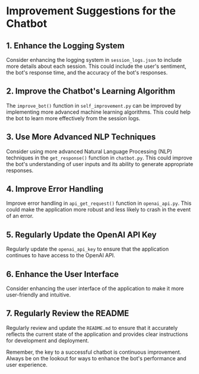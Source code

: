 # Improvement Suggestions for the Chatbot

## 1. Enhance the Logging System
Consider enhancing the logging system in `session_logs.json` to include more details about each session. This could include the user's sentiment, the bot's response time, and the accuracy of the bot's responses.

## 2. Improve the Chatbot's Learning Algorithm
The `improve_bot()` function in `self_improvement.py` can be improved by implementing more advanced machine learning algorithms. This could help the bot to learn more effectively from the session logs.

## 3. Use More Advanced NLP Techniques
Consider using more advanced Natural Language Processing (NLP) techniques in the `get_response()` function in `chatbot.py`. This could improve the bot's understanding of user inputs and its ability to generate appropriate responses.

## 4. Improve Error Handling
Improve error handling in `api_get_request()` function in `openai_api.py`. This could make the application more robust and less likely to crash in the event of an error.

## 5. Regularly Update the OpenAI API Key
Regularly update the `openai_api_key` to ensure that the application continues to have access to the OpenAI API.

## 6. Enhance the User Interface
Consider enhancing the user interface of the application to make it more user-friendly and intuitive.

## 7. Regularly Review the README
Regularly review and update the `README.md` to ensure that it accurately reflects the current state of the application and provides clear instructions for development and deployment.

Remember, the key to a successful chatbot is continuous improvement. Always be on the lookout for ways to enhance the bot's performance and user experience.